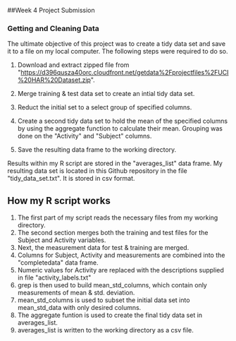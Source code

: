 ##Week 4 Project Submission

### Getting and Cleaning Data

The ultimate objective of this project was to create a tidy data set and save it to a file on my local computer. The following steps were required to do so.

1. Download and extract zipped file from "https://d396qusza40orc.cloudfront.net/getdata%2Fprojectfiles%2FUCI%20HAR%20Dataset.zip".

2. Merge training & test data set to create an intial tidy data set.

3. Reduct the initial set to a select group of specified columns.

4. Create a second tidy data set to hold the mean of the specified columns by using the aggregate
function to calculate their mean. Grouping was done on the "Activity" and "Subject" columns.

5. Save the resulting data frame to the working directory.

Results within my R script are stored in the "averages_list" data frame. My resulting data set is located 
in this Github repository in the file "tidy_data_set.txt". It is stored in csv format.

## How my R script works

1. The first part of my script reads the necessary files from my working directory.
2. The second section merges both the training and test files for the Subject and Activity variables.
3. Next, the measurement data for test & training are merged.
4. Columns for Subject, Activity and measurements are combined into the "completedata" data frame.
5. Numeric values for Activity are replaced with the descriptions supplied in file "activity_labels.txt"
6. grep is then used to build mean_std_columns, which contain only measurements of mean & std. deviation.
7. mean_std_columns is used to subset the initial data set into mean_std_data with only desired columns.
8. The aggregate funtion is used to create the final tidy data set in averages_list.
9. averages_list is written to the working directory as a csv file.


 

